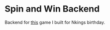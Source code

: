 # Spin and Win Backend

Backend for [this](https://github.com/sixtusagbo/spain-and-win) game I built for Nkings birthday.
